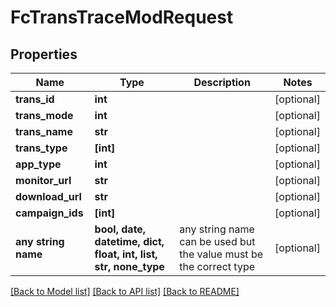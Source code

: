 # FcTransTraceModRequest


## Properties
Name | Type | Description | Notes
------------ | ------------- | ------------- | -------------
**trans_id** | **int** |  | [optional] 
**trans_mode** | **int** |  | [optional] 
**trans_name** | **str** |  | [optional] 
**trans_type** | **[int]** |  | [optional] 
**app_type** | **int** |  | [optional] 
**monitor_url** | **str** |  | [optional] 
**download_url** | **str** |  | [optional] 
**campaign_ids** | **[int]** |  | [optional] 
**any string name** | **bool, date, datetime, dict, float, int, list, str, none_type** | any string name can be used but the value must be the correct type | [optional]

[[Back to Model list]](../README.md#documentation-for-models) [[Back to API list]](../README.md#documentation-for-api-endpoints) [[Back to README]](../README.md)


